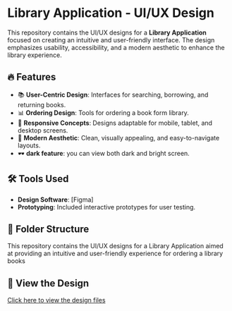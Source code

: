 # Library Application - UI/UX Design

This repository contains the UI/UX designs for a **Library Application** focused on creating an intuitive and user-friendly interface. The design emphasizes usability, accessibility, and a modern aesthetic to enhance the library experience.

## 🔥 Features
- 📚 **User-Centric Design**: Interfaces for searching, borrowing, and returning books.
- 📊 **Ordering Design**: Tools for ordering a book form library.
- 📱 **Responsive Concepts**: Designs adaptable for mobile, tablet, and desktop screens.
- 🎨 **Modern Aesthetic**: Clean, visually appealing, and easy-to-navigate layouts.
- 🕶 **dark feature**: you can view both dark and bright screen.

## 🛠️ Tools Used
- **Design Software**: [Figma] 
- **Prototyping**: Included interactive prototypes for user testing.

## 📂 Folder Structure

This repository contains the UI/UX designs for a Library Application aimed at providing an intuitive and user-friendly experience for ordering a library books

## 🔗 View the Design
[Click here to view the design files](https://www.figma.com/design/j4gwyDqQVg2zoyj3LxBGmt/CAT1?node-id=0-1)
